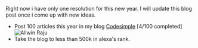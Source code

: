 Right now i have only one resolution for this new year. I will update this blog post once i come up with new ideas.

* Post 100 articles this year in my blog [Codesimple](https://www.codesimple.info) [4/100 completed]
![Allwin Raju](https://media.giphy.com/media/3oEjI9byGIPCDolVBK/giphy.gif)
* Take the blog to less than 500k in alexa's rank.
